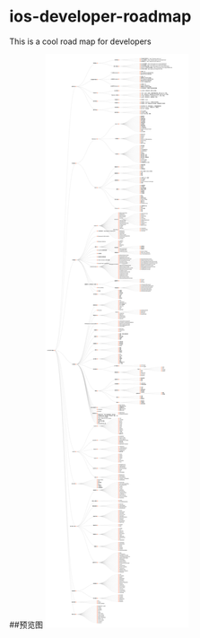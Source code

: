 # ios-developer-roadmap
This is a cool road map for developers

##预览图
![image](iOSDeveloperRoadMap.png)
